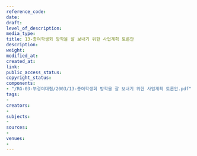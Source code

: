 ```yaml
---
reference_code: 
date: 
draft: 
level_of_description: 
media_type: 
title: 13-총여학생회 방학을 잘 보내기 위한 사업계획 토론안
description: 
weight: 
modified_at: 
created_at: 
link: 
public_access_status: 
copyright_status: 
components:
- "/RG-03-부경여대협/2003/13-총여학생회 방학을 잘 보내기 위한 사업계획 토론안.pdf"
tags:
- 
creators:
- 
subjects:
- 
sources:
- 
venues:
- 
---
```

